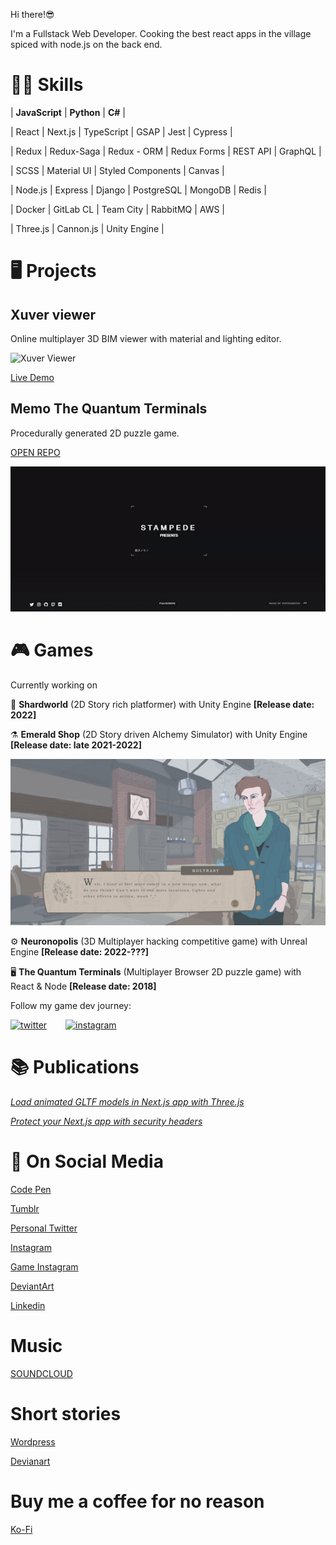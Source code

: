 Hi there!😎

I'm a Fullstack Web Developer. 
Cooking the best react apps in the village spiced with node.js on the back end.

# 🤹🏻 Skills

| **JavaScript** | **Python** | **C#** |


| React | Next.js | TypeScript | GSAP | Jest | Cypress | 

| Redux | Redux-Saga | Redux - ORM | Redux Forms | REST API |  GraphQL |

| SCSS | Material UI | Styled Components | Canvas |

| Node.js | Express | Django | PostgreSQL | MongoDB | Redis |

| Docker | GitLab CL | Team City | RabbitMQ | AWS |

| Three.js | Cannon.js | Unity Engine |


# 🖥️ Projects

## Xuver viewer

Online multiplayer 3D BIM viewer with material and lighting editor.

![Xuver Viewer](assets/xuver.gif?raw=true "Xuver Viewer")

[Live Demo](https://viewer.xuver.com/92359c94-a13d-420d-8e1f-e285b58f571a)

## Memo The Quantum Terminals

Procedurally generated 2D puzzle game.

[OPEN REPO](https://github.com/RijelEk/quantum-terminals-remake)

![Memo](assets/memo.gif?raw=true "Memo")


# 🎮 Games

 Currently working on 

🔮 **Shardworld** (2D Story rich platformer) with Unity Engine **[Release date:  2022]**

⚗️ **Emerald Shop** (2D Story driven Alchemy Simulator) with Unity Engine **[Release date: late 2021-2022]**

![Emerald Shop](assets/ES.jpg?raw=true "Emerald Shop")

⚙️ **Neuronopolis** (3D Multiplayer hacking competitive game) with Unreal Engine **[Release date: 2022-???]**

🖥️  **The Quantum Terminals** (Multiplayer Browser 2D puzzle game) with React & Node **[Release date: 2018]**

Follow my game dev journey:
<div style="display:flex; flex-direction:row">
<a href="https://twitter.com/DevRijel" target="_blank">
 <img style="margin-right:30px;" src="https://github.com/paulrobertlloyd/socialmediaicons/blob/main/twitter-32x32.png" alt="twitter"/>
 </a>
 <a href="https://www.instagram.com/fogcradle/" target="_blank">
 <img  src="https://github.com/paulrobertlloyd/socialmediaicons/blob/main/instagram-32x32.png" alt="instagram"/>
 </a>
</div>

# 📚 Publications

[*Load animated GLTF models in Next.js app with Three.js*](https://oslavdev.medium.com/load-animated-gltf-models-in-next-js-app-with-three-js-8cf0a5d99e10)

[*Protect your Next.js app with security headers*](https://oslavdev.medium.com/protect-your-next-js-app-with-security-headers-7f70f4a95d63)


# 📱 On Social Media

[Code Pen](https://codepen.io/rijelek/pens/public)

[Tumblr](https://www.tumblr.com/blog/ekrijelgames)

[Personal Twitter](https://twitter.com/RijelEk)

[Instagram](https://www.instagram.com/ekrijel/)

[Game Instagram](https://www.instagram.com/fogcradle/)

[DeviantArt](https://www.deviantart.com/ekrijel)

[Linkedin](https://www.linkedin.com/in/jaros%C5%82aw-grishunin/)

# Music

[SOUNDCLOUD](https://soundcloud.com/oslawtichie)

# Short stories

[Wordpress](https://oslavtichie.wordpress.com/)

[Devianart](https://www.deviantart.com/ekrijel)

# Buy me a coffee for no reason
[Ko-Fi](https://ko-fi.com/oslavtichie)
